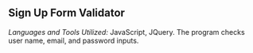 ## Sign Up Form Validator
*Languages and Tools Utilized:* JavaScript, JQuery.
 The program checks user name, email, and password inputs.
